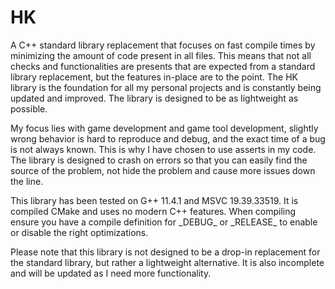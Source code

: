 # HK
A C++ standard library replacement that focuses on fast compile times by minimizing the amount of code present in all files. This means that not all checks and functionalities are presents that are expected from a standard library replacement, but the features in-place are to the point.
The HK library is the foundation for all my personal projects and is constantly being updated and improved. The library is designed to be as lightweight as possible.

My focus lies with game development and game tool development, slightly wrong behavior is hard to reproduce and debug, and the exact time of a bug is not always known. This is why I have chosen to use asserts in my code. The library is designed to crash on errors so that you can easily find the source of the problem, not hide the problem and cause more issues down the line.

This library has been tested on G++ 11.4.1 and MSVC 19.39.33519. It is compiled CMake and uses no modern C++ features. When compiling ensure you have a compile definition for \_DEBUG\_ or \_RELEASE\_ to enable or disable the right optimizations.

Please note that this library is not designed to be a drop-in replacement for the standard library, but rather a lightweight alternative. It is also incomplete and will be updated as I need more functionality.